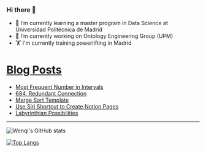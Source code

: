### Hi there 👋

- 🌱 I’m currently learning a master program in Data Science at Universidad Politécnica de Madrid
- 🔭 I’m currently working on Ontology Engineering Group (UPM) 
- 🏋️ I'm currently training powerlifting in Madrid

# [Blog Posts](https://www.dev.to/jiangwenqi)
<!-- BLOG-POST-LIST:START -->
- [Most Frequent Number in Intervals](https://dev.to/jiangwenqi/most-frequent-number-in-intervals-33g6)
- [684. Redundant Connection](https://dev.to/jiangwenqi/684-redundant-connection-2e3g)
- [Merge Sort Template](https://dev.to/jiangwenqi/merge-sort-template-3bl4)
- [Use Siri Shortcut to Create Notion Pages](https://dev.to/jiangwenqi/use-siri-shortcut-to-create-notion-pages-ngo)
- [Labyrinthian Possibilities](https://dev.to/jiangwenqi/labyrinthian-possibilities-3bd8)
<!-- BLOG-POST-LIST:END -->


---

![Wenqi's GitHub stats](https://github-readme-stats.vercel.app/api?username=jiangwenqi&show_icons=true&count_private=true)

[![Top Langs](https://github-readme-stats.vercel.app/api/top-langs/?username=jiangwenqi&layout=compact)](https://github.com/jiangwenqi/github-readme-stats)
